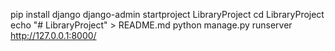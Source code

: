 pip install django
django-admin startproject LibraryProject
cd LibraryProject
echo "# LibraryProject" > README.md
python manage.py runserver
http://127.0.0.1:8000/
